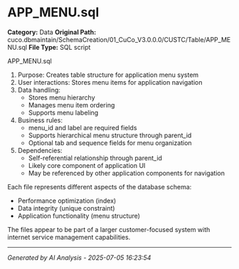 # APP_MENU.sql

**Category:** Data
**Original Path:** cuco.dbmaintain/SchemaCreation/01_CuCo_V3.0.0.0/CUSTC/Table/APP_MENU.sql
**File Type:** SQL script

APP_MENU.sql
1. Purpose: Creates table structure for application menu system
2. User interactions: Stores menu items for application navigation
3. Data handling:
   - Stores menu hierarchy
   - Manages menu item ordering
   - Supports menu labeling
4. Business rules:
   - menu_id and label are required fields
   - Supports hierarchical menu structure through parent_id
   - Optional tab and sequence fields for menu organization
5. Dependencies:
   - Self-referential relationship through parent_id
   - Likely core component of application UI
   - May be referenced by other application components for navigation

Each file represents different aspects of the database schema:
- Performance optimization (index)
- Data integrity (unique constraint)
- Application functionality (menu structure)

The files appear to be part of a larger customer-focused system with internet service management capabilities.

---
*Generated by AI Analysis - 2025-07-05 16:23:54*
